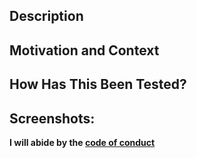<!--- Please read the README before submitting pull requests for this project. -->

## Description
<!--- Describe your changes in detail -->

## Motivation and Context
<!--- Why is this change required? What problem does it solve? -->
<!--- If it fixes an open issue, please link to the issue here. -->

## How Has This Been Tested?
<!--- Include any relevant details about your testing environment and the steps you followed -->
<!--- For example: I am using [Safari|Firefox|Chrome] then I visit [the users path] -->

## Screenshots:
<!-- Add screenshots (applicable to any UI changes) -->

**I will abide by the [code of conduct](code-of-conduct.md)**